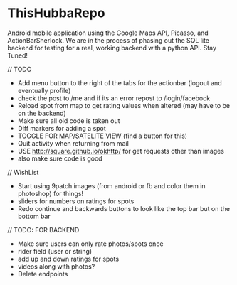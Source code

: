 ThisHubbaRepo
=============

Android mobile application using the Google Maps API, Picasso, and ActionBarSherlock. We are in the process of phasing out the SQL lite backend for testing for a real, working backend with a python API. Stay Tuned!

// TODO
- Add menu button to the right of the tabs for the actionbar (logout and eventually profile)
- check the post to /me and if its an error repost to /login/facebook
- Reload spot from map to get rating values when altered (may have to be on the backend)
- Make sure all old code is taken out
- Diff markers for adding a spot
- TOGGLE FOR MAP/SATELITE VIEW (find a button for this)
- Quit activity when returning from mail
- USE http://square.github.io/okhttp/ for get requests other than images
- also make sure code is good

// WishList
- Start using 9patch images (from android or fb and color them in photoshop) for things!
- sliders for numbers on ratings for spots
- Redo continue and backwards buttons to look like the top bar but on the bottom bar


// TODO: FOR BACKEND
- Make sure users can only rate photos/spots once
- rider field (user or string)
- add up and down ratings for spots
- videos along with photos?
- Delete endpoints